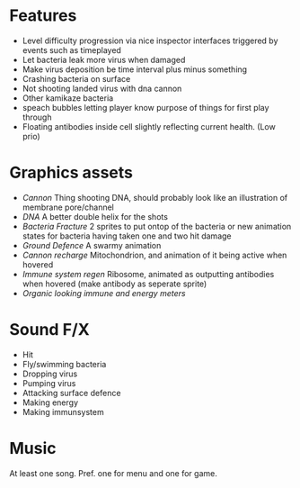 Features
========

 * Level difficulty progression via nice inspector interfaces triggered by events such as timeplayed
 * Let bacteria leak more virus when damaged
 * Make virus deposition be time interval plus minus something
 * Crashing bacteria on surface
 * Not shooting landed virus with dna cannon
 * Other kamikaze bacteria
 * speach bubbles letting player know purpose of things for first play through
 * Floating antibodies inside cell slightly reflecting current health. (Low prio)

Graphics assets
===============

 * _Cannon_ Thing shooting DNA, should probably look like an illustration of membrane pore/channel
 * _DNA_ A better double helix for the shots
 * _Bacteria Fracture_ 2 sprites to put ontop of the bacteria or new animation states for bacteria having taken one and two hit damage
 * _Ground Defence_ A swarmy animation
 * _Cannon recharge_ Mitochondrion, and animation of it being active when hovered
 * _Immune system regen_ Ribosome, animated as outputting antibodies when hovered (make antibody as seperate sprite)
 * _Organic looking immune and energy meters_


Sound F/X
=========

* Hit
* Fly/swimming bacteria
* Dropping virus
* Pumping virus
* Attacking surface defence
* Making energy
* Making immunsystem

Music
=====

At least one song.
Pref. one for menu and one for game.
